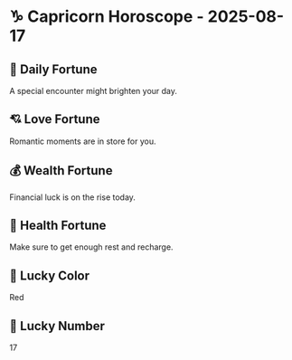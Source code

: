 # ♑ Capricorn Horoscope - 2025-08-17

## 🎯 Daily Fortune

A special encounter might brighten your day.

## 💘 Love Fortune

Romantic moments are in store for you.

## 💰 Wealth Fortune

Financial luck is on the rise today.

## 🌱 Health Fortune

Make sure to get enough rest and recharge.

## 🎨 Lucky Color

Red

## 🔢 Lucky Number

17
